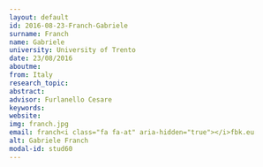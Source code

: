 ```yaml
---
layout: default 
id: 2016-08-23-Franch-Gabriele
surname: Franch
name: Gabriele
university: University of Trento
date: 23/08/2016
aboutme: 
from: Italy
research_topic: 
abstract: 
advisor: Furlanello Cesare
keywords: 
website: 
img: franch.jpg
email: franch<i class="fa fa-at" aria-hidden="true"></i>fbk.eu
alt: Gabriele Franch
modal-id: stud60
---
```

